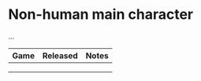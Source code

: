 # Non-human main character

…

| Game | Released | Notes |
| ---- | -------- | ----- |
|      |          |       |
|      |          |       |
|      |          |       |

